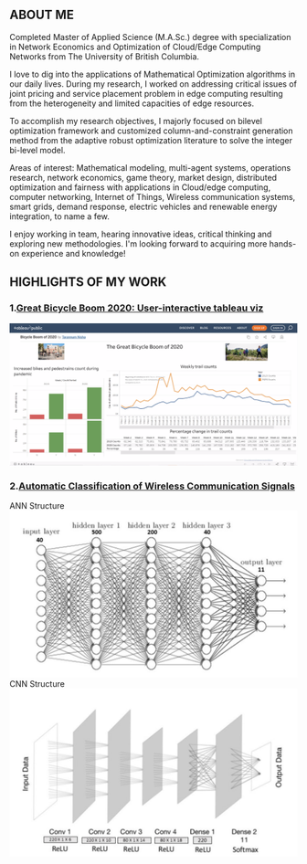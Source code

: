 ## ABOUT ME
Completed Master of Applied Science (M.A.Sc.) degree with specialization in Network Economics and Optimization of Cloud/Edge Computing Networks from The University of British Columbia.

I love to dig into the applications of Mathematical Optimization algorithms in our daily lives. During my research, I worked on addressing critical issues of joint pricing and service placement problem in edge computing resulting from the heterogeneity and limited capacities of edge resources. 

To accomplish my research objectives,  I majorly focused on bilevel optimization framework and customized column-and-constraint generation method from the adaptive robust optimization literature to solve the integer bi-level model. 

Areas of interest: 
Mathematical modeling, multi-agent systems, operations research, network economics, game theory, market design, distributed optimization and fairness with applications in Cloud/edge computing, computer networking, Internet of Things, Wireless communication systems, smart grids, demand response, electric vehicles and renewable energy integration, to name a few.

I enjoy working in team, hearing innovative ideas, critical thinking and exploring new methodologies.  I'm looking forward to acquiring more hands-on experience and knowledge!

## HIGHLIGHTS OF MY WORK
### 1.[Great Bicycle Boom 2020: User-interactive tableau viz](https://public.tableau.com/app/profile/tarannum.nisha/viz/BicycleBoomof2020_16437016619430/2020BicycleBoom)
![alt text](https://github.com/tnisha67/tnisha67/blob/main/GBB2020.png)


### 2.[Automatic Classification of Wireless Communication Signals](https://github.com/tnisha67/Automatic-modulation-classification)
ANN Structure
![alt text](https://github.com/tnisha67/Automatic-modulation-classification/blob/main/ANN%20Architecture.JPG)
CNN Structure
![alt text](https://github.com/tnisha67/Automatic-modulation-classification/blob/main/CNN%20Architecture.JPG)
